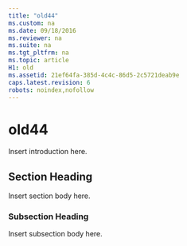 ```yaml
---
title: "old44"
ms.custom: na
ms.date: 09/18/2016
ms.reviewer: na
ms.suite: na
ms.tgt_pltfrm: na
ms.topic: article
H1: old
ms.assetid: 21ef64fa-385d-4c4c-86d5-2c5721deab9e
caps.latest.revision: 6
robots: noindex,nofollow
---
```

# old44
Insert introduction here.  
  
## Section Heading  
 Insert section body here.  
  
### Subsection Heading  
 Insert subsection body here.